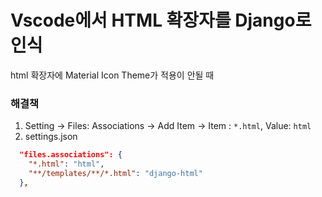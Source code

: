# Vscode에서 HTML 확장자를 Django로 인식

html 확장자에 Material Icon Theme가 적용이 안될 때

### 해결책

1. Setting -> Files: Associations -> Add Item -> Item : `*.html`, Value: `html`
2. settings.json

```json
  "files.associations": {
    "*.html": "html",
    "**/templates/**/*.html": "django-html"
  },
```
